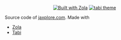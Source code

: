 <p align="center">
    <a href="https://www.getzola.org/">
        <img src="https://img.shields.io/badge/powered_by-Zola-brightgreen?style=flat-square&labelColor=202b2d&color=087e96" alt="Built with Zola"></a>
    <a href="https://github.com/welpo/tabi">
        <img src="https://img.shields.io/badge/theme-tabi-0?style=flat-square&labelColor=202b2d&color=087e96" alt="tabi theme"></a>
    
</p>

Source code of [jaxplore.com](https://jaxplore.com). Made with

* [Zola](https://www.getzola.org/)
* [Tabi](https://github.com/welpo/tabi)
